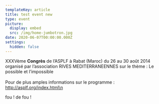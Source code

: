 ```yaml
---
templateKey: article
title: test event new
type: event
picture:
  display: embed
  src: /img/home-jumbotron.jpg
date: 2020-06-07T00:00:00.000Z
settings:
  hidden: false
---
```


XXXVème **Congrès** de l’ASPLF à Rabat (Maroc) du 26 au 30 août 2014 organisé par l’association RIVES MEDITERRANEENNES sur le thème : Le possible et l’impossible \
\
Pour de plus amples informations sur le programme : http://asplf.org/index.html\n

fou ! de fou !
